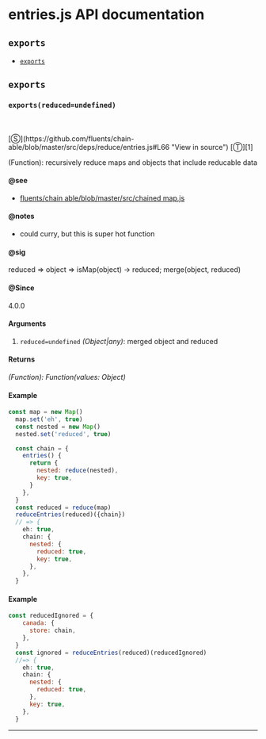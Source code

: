 # entries.js API documentation

<!-- div class="toc-container" -->

<!-- div -->

## `exports`
* <a href="#exports"  data-meta="exports reduced undefined reduced object isMap object reduced merge object reduced"  data-call="exports reduced undefined"  data-category="Methods"  data-description="Function recursively reduce maps and objects that include reducable data"  data-name="exports"  data-see="href https github com fluents chain able blob master src ChainedMap js label fluents chain able blob master src chained map js"  data-notes="could curry but this is super hot function"  data-all="meta exports reduced undefined n reduced object isMap object reduced merge object reduced call exports reduced undefined category Methods description Function recursively reduce maps and objects that include reducable data name exports member see href https github com fluents chain able blob master src ChainedMap js label fluents chain able blob master src chained map js notes could curry but this is super hot function n todos klassProps" >`exports`</a>

<!-- /div -->

<!-- /div -->

<!-- div class="doc-container" -->

<!-- div -->

## `exports`

<!-- div -->

<h3 id="exports" data-member="" data-category="Methods" data-name="exports"><code>exports(reduced=undefined)</code></h3>
<br>
<br>
[&#x24C8;](https://github.com/fluents/chain-able/blob/master/src/deps/reduce/entries.js#L66 "View in source") [&#x24C9;][1]

(Function): recursively reduce maps and objects that include reducable data


#### @see 

* <a href="https://github.com/fluents/chain-able/blob/master/src/ChainedMap.js" >fluents/chain able/blob/master/src/chained map.js</a>

#### @notes 

* could curry, but this is super hot function
 

#### @sig 

reduced => object => isMap(object) -> reduced; merge(object, reduced) 

#### @Since
4.0.0

#### Arguments
1. `reduced=undefined` *(Object|any)*: merged object and reduced

#### Returns
*(Function): Function(values: Object)*

#### Example
```js
const map = new Map()
  map.set('eh', true)
  const nested = new Map()
  nested.set('reduced', true)

  const chain = {
    entries() {
      return {
        nested: reduce(nested),
        key: true,
      }
    },
  }
  const reduced = reduce(map)
  reduceEntries(reduced)({chain})
  // => {
    eh: true,
    chain: {
      nested: {
        reduced: true,
        key: true,
      },
    },
  }
```
#### Example
```js
const reducedIgnored = {
    canada: {
      store: chain,
    },
  }
  const ignored = reduceEntries(reduced)(reducedIgnored)
  //=> {
    eh: true,
    chain: {
      nested: {
        reduced: true,
      },
      key: true,
    },
  }
```
---

<!-- /div -->

<!-- /div -->

<!-- /div -->

 [1]: #exports "Jump back to the TOC."
